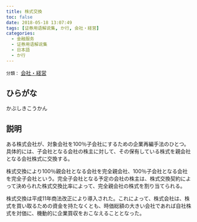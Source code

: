 ```yaml
---
title: 株式交換
toc: false
date: 2018-05-18 13:07:49
tags: [证券用语解说集, か行, 会社・経営]
categories:
  - 金融服务
  - 证券用语解说集
  - 日本語
  - か行
---
```


`分類：` [会社・経営](/tags/会社・経営/)

## ひらがな

かぶしきこうかん

## 説明

ある株式会社が、対象会社を100％子会社にするための企業再編手法のひとつ。具体的には、子会社となる会社の株主に対して、その保有している株式を親会社となる会社株式に交換する。

株式交換により100％親会社となる会社を完全親会社、100％子会社となる会社を完全子会社という。完全子会社となる予定の会社の株主は、株式交換契約によって決められた株式交換比率によって、完全親会社の株式を割り当てられる。

株式交換は平成11年商法改正により導入された。これによって、株式会社は、株式を買い取るための資金を持たなくとも、時価総額の大きい会社であれば自社株式を対価に、機動的に企業買収をおこなえることとなった。
